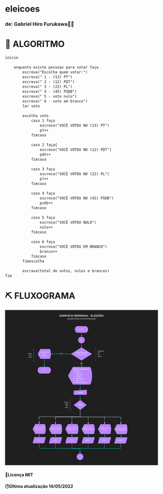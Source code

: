 # eleicoes

### de: Gabriel Hiro Furukawa👨‍💻

# 📑 **ALGORITMO**

    inicio
        
        enquanto existe pessoas para votar faça
            escreva("Escolha quem votar:")
            escreva(" 1 - (13) PT")
            escreva(" 2 - (12) PDT")
            escreva(" 3 - (22) PL")
            escreva(" 4 - (45) PSDB")
            escreva(" 5 - voto nulo")
            escreva(" 6 - voto em branco")
            ler voto
            
            escolha voto
                caso 1 faça
                    escreva("VOCÊ VOTOU NO (13) PT")
                    pt++
                fimcaso

                caso 2 faça{
                    escreva("VOCÊ VOTOU NO (12) PDT")
                    pdt++
                fimcaso

                caso 3 faça
                    escreva("VOCÊ VOTOU NO (22) PL")
                    pl++
                fimcaso

                caso 4 faça
                    escreva("VOCÊ VOTOU NO (45) PSDB")
                    psdb++
                fimcaso

                caso 5 faça
                    escreva("VOCÊ VOTOU NULO")
                    nulo++
                fimcaso

                caso 6 faça
                    escreva("VOCÊ VOTOU EM BRANCO")
                    branco++
                fimcaso	
            fimescolha

            escrava(total de votos, nulos e brancos)
    fim
		
# ⛏ **FLUXOGRAMA**

![fluxograma](https://github.com/GabrielHiro/eleicoes/blob/4072aa1ff78c7d4fe151660f33c45ad66fcf7710/eleicoes-fluxograma.svg)

#### 📑Licença MIT
#### 🕑Última atualização 14/05/2022
